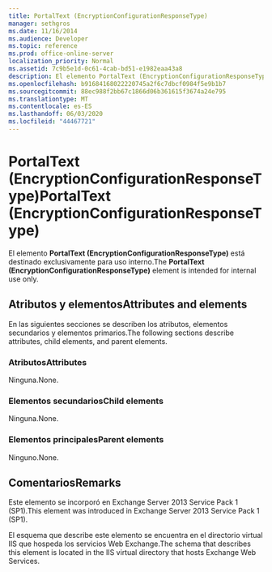 ```yaml
---
title: PortalText (EncryptionConfigurationResponseType)
manager: sethgros
ms.date: 11/16/2014
ms.audience: Developer
ms.topic: reference
ms.prod: office-online-server
localization_priority: Normal
ms.assetid: 7c9b5e1d-0c61-4cab-bd51-e1982eaa43a8
description: El elemento PortalText (EncryptionConfigurationResponseType) está destinado exclusivamente para uso interno.
ms.openlocfilehash: b91684168022220745a2f6c7dbcf0984f5e9b1b7
ms.sourcegitcommit: 88ec988f2bb67c1866d06b361615f3674a24e795
ms.translationtype: MT
ms.contentlocale: es-ES
ms.lasthandoff: 06/03/2020
ms.locfileid: "44467721"
---
```

# <a name="portaltext-encryptionconfigurationresponsetype"></a><span data-ttu-id="4215b-103">PortalText (EncryptionConfigurationResponseType)</span><span class="sxs-lookup"><span data-stu-id="4215b-103">PortalText (EncryptionConfigurationResponseType)</span></span>

<span data-ttu-id="4215b-104">El elemento **PortalText (EncryptionConfigurationResponseType)** está destinado exclusivamente para uso interno.</span><span class="sxs-lookup"><span data-stu-id="4215b-104">The **PortalText (EncryptionConfigurationResponseType)** element is intended for internal use only.</span></span> 

## <a name="attributes-and-elements"></a><span data-ttu-id="4215b-105">Atributos y elementos</span><span class="sxs-lookup"><span data-stu-id="4215b-105">Attributes and elements</span></span>

<span data-ttu-id="4215b-106">En las siguientes secciones se describen los atributos, elementos secundarios y elementos primarios.</span><span class="sxs-lookup"><span data-stu-id="4215b-106">The following sections describe attributes, child elements, and parent elements.</span></span>
  
### <a name="attributes"></a><span data-ttu-id="4215b-107">Atributos</span><span class="sxs-lookup"><span data-stu-id="4215b-107">Attributes</span></span>

<span data-ttu-id="4215b-108">Ninguna.</span><span class="sxs-lookup"><span data-stu-id="4215b-108">None.</span></span>
  
### <a name="child-elements"></a><span data-ttu-id="4215b-109">Elementos secundarios</span><span class="sxs-lookup"><span data-stu-id="4215b-109">Child elements</span></span>

<span data-ttu-id="4215b-110">Ninguna.</span><span class="sxs-lookup"><span data-stu-id="4215b-110">None.</span></span>
  
### <a name="parent-elements"></a><span data-ttu-id="4215b-111">Elementos principales</span><span class="sxs-lookup"><span data-stu-id="4215b-111">Parent elements</span></span>

<span data-ttu-id="4215b-112">Ninguno.</span><span class="sxs-lookup"><span data-stu-id="4215b-112">None.</span></span>
  
## <a name="remarks"></a><span data-ttu-id="4215b-113">Comentarios</span><span class="sxs-lookup"><span data-stu-id="4215b-113">Remarks</span></span>

<span data-ttu-id="4215b-114">Este elemento se incorporó en Exchange Server 2013 Service Pack 1 (SP1).</span><span class="sxs-lookup"><span data-stu-id="4215b-114">This element was introduced in Exchange Server 2013 Service Pack 1 (SP1).</span></span>
  
<span data-ttu-id="4215b-115">El esquema que describe este elemento se encuentra en el directorio virtual IIS que hospeda los servicios Web Exchange.</span><span class="sxs-lookup"><span data-stu-id="4215b-115">The schema that describes this element is located in the IIS virtual directory that hosts Exchange Web Services.</span></span>
  

